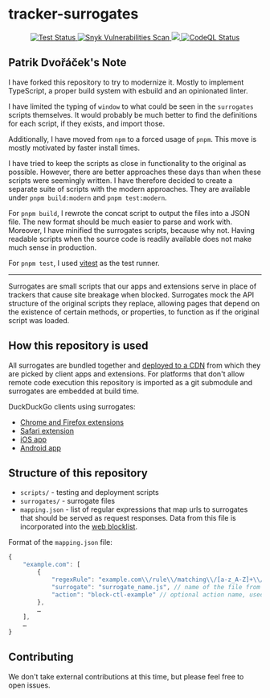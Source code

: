 # tracker-surrogates

<div align="center">
    <a href="https://github.com/tehSIRius/tracker-surrogates/actions/workflows/test.yml">
        <img src="https://github.com/tehSIRius/tracker-surrogates/actions/workflows/test.yml/badge.svg" alt="Test Status" />
    </a>
    <a href="https://snyk.io/test/github/tehsirius/tracker-surrogates">
        <img src="https://snyk.io/test/github/tehSIRius/tracker-surrogates/badge.svg" alt="Snyk Vulnerabilities Scan" />
    </a>
    <a href="https://codeclimate.com/github/tehSIRius/tracker-surrogates/maintainability">
        <img src="https://api.codeclimate.com/v1/badges/860c45e3365b6ec3e6b1/maintainability" />
    </a>
    <a href="https://github.com/tehSIRius/tracker-surrogates/actions/workflows/codeql.yml">
        <img src="https://github.com/tehSIRius/tracker-surrogates/actions/workflows/codeql.yml/badge.svg" alt="CodeQL Status" />
    </a>
</div>

## Patrik Dvořáček's Note

I have forked this repository to try to modernize it. Mostly to implement TypeScript, a proper build system with esbuild and an opinionated linter.

I have limited the typing of `window` to what could be seen in the `surrogates` scripts themselves. It would probably be much better to find the definitions for each script, if they exists, and import those.

Additionally, I have moved from `npm` to a forced usage of `pnpm`. This move is mostly motivated by faster install times.

I have tried to keep the scripts as close in functionality to the original as possible. However, there are better approaches these days than when these scripts were seemingly written. I have therefore decided to create a separate suite of scripts with the modern approaches. They are available under `pnpm build:modern` and `pnpm test:modern`.

For `pnpm build`, I rewrote the concat script to output the files into a JSON file. The new format should be much easier to parse and work with. Moreover, I have minified the surrogates scripts, because why not. Having readable scripts when the source code is readily available does not make much sense in production.

For `pnpm test`, I used [vitest](https://vitest.dev/) as the test runner.

---

Surrogates are small scripts that our apps and extensions serve in place of trackers that cause site breakage when blocked. Surrogates mock the API structure of the original scripts they replace, allowing pages that depend on the existence of certain methods, or properties, to function as if the original script was loaded.

## How this repository is used

All surrogates are bundled together and [deployed to a CDN](https://duckduckgo.com/contentblocking.js?l=surrogates) from which they are picked by client apps and extensions.
For platforms that don't allow remote code execution this repository is imported as a git submodule and surrogates are embedded at build time.

DuckDuckGo clients using surrogates:

-   [Chrome and Firefox extensions](https://github.com/duckduckgo/duckduckgo-privacy-extension)
-   [Safari extension](https://github.com/duckduckgo/privacy-essentials-safari)
-   [iOS app](https://github.com/duckduckgo/iOS)
-   [Android app](https://github.com/duckduckgo/Android)

## Structure of this repository

-   `scripts/` - testing and deployment scripts
-   `surrogates/` - surrogate files
-   `mapping.json` - list of regular expressions that map urls to surrogates that should be served as request responses. Data from this file is incorporated into the [web blocklist](https://github.com/duckduckgo/tracker-blocklists/tree/main/web).

Format of the `mapping.json` file:

```js
{
    "example.com": [
        {
            "regexRule": "example.com\\/rule\\/matching\\/[a-z_A-Z]+\\/file.js", // regular expression for matching urls
            "surrogate": "surrogate_name.js", // name of the file from the `surrogates/` folder
            "action": "block-ctl-example" // optional action name, used by the blocklist, indicating that this surrogate is meant for the Click To Load feature
        },
        …
    ],
    …
}
```

## Contributing

We don't take external contributions at this time, but please feel free to open issues.
